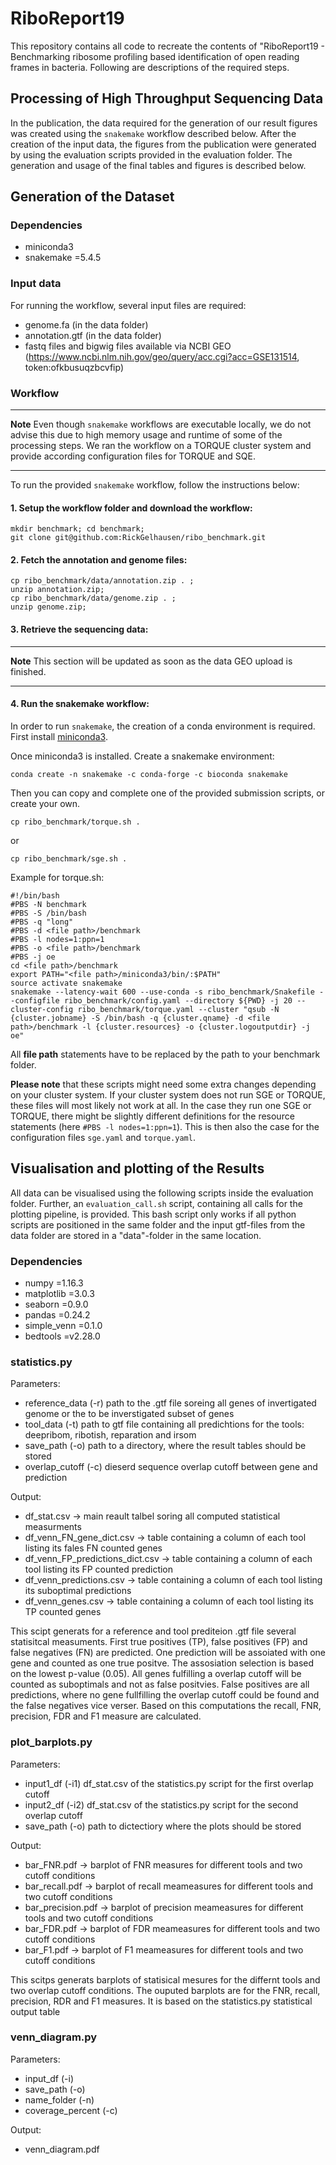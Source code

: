 # RiboReport19
This repository contains all code to recreate the contents of "RiboReport19 - Benchmarking ribosome profiling based identification of open reading frames in bacteria. Following are descriptions of the required steps.

## Processing of High Throughput Sequencing Data
In the publication, the data required for the generation of our result figures was created using the `snakemake` workflow described below. After the creation of the input data, the figures from the publication were generated by using the evaluation scripts provided in the evaluation folder.
The generation and usage of the final tables and figures is described below.

## Generation of the Dataset

### Dependencies
- miniconda3
- snakemake =5.4.5

### Input data
For running the workflow, several input files are required:
- genome.fa (in the data folder)
- annotation.gtf (in the data folder)
- fastq files and bigwig files available via NCBI GEO (https://www.ncbi.nlm.nih.gov/geo/query/acc.cgi?acc=GSE131514, token:ofkbusuqzbcvfip)

### Workflow
---
**Note**
Even though `snakemake` workflows are executable locally, we do not advise this due to high memory usage and runtime of some of the processing steps. We ran the workflow on a TORQUE cluster system and provide according configuration files for TORQUE and SQE.

---

To run the provided `snakemake` workflow, follow the instructions below:

#### 1. Setup the workflow folder and download the workflow:

~~~~
mkdir benchmark; cd benchmark;
git clone git@github.com:RickGelhausen/ribo_benchmark.git
~~~~

#### 2. Fetch the annotation and genome files:

~~~~
cp ribo_benchmark/data/annotation.zip . ;
unzip annotation.zip;
cp ribo_benchmark/data/genome.zip . ;
unzip genome.zip;
~~~~

#### 3. Retrieve the sequencing data:
---
**Note**
This section will be updated as soon as the data GEO upload is finished.

---

#### 4. Run the snakemake workflow:

In order to run `snakemake`, the creation of a conda environment is required. First install [miniconda3](https://docs.conda.io/en/latest/miniconda.html).

Once miniconda3 is installed. Create a snakemake environment:
~~~~
conda create -n snakemake -c conda-forge -c bioconda snakemake
~~~~

Then you can copy and complete one of the provided submission scripts, or create your own.
~~~~
cp ribo_benchmark/torque.sh .
~~~~
or
~~~~
cp ribo_benchmark/sge.sh .
~~~~

Example for torque.sh:

~~~~
#!/bin/bash
#PBS -N benchmark
#PBS -S /bin/bash
#PBS -q "long"
#PBS -d <file path>/benchmark
#PBS -l nodes=1:ppn=1
#PBS -o <file path>/benchmark
#PBS -j oe
cd <file path>/benchmark
export PATH="<file path>/miniconda3/bin/:$PATH"
source activate snakemake
snakemake --latency-wait 600 --use-conda -s ribo_benchmark/Snakefile --configfile ribo_benchmark/config.yaml --directory ${PWD} -j 20 --cluster-config ribo_benchmark/torque.yaml --cluster "qsub -N {cluster.jobname} -S /bin/bash -q {cluster.qname} -d <file path>/benchmark -l {cluster.resources} -o {cluster.logoutputdir} -j oe"
~~~~

All **file path** statements have to be replaced by the path to your benchmark folder.

**Please note** that these scripts might need some extra changes depending on your cluster system. If your cluster system does not run SGE or TORQUE, these files will most likely not work at all. In the case they run one SGE or TORQUE, there might be slightly different definitions for the resource statements (here `#PBS -l nodes=1:ppn=1`). This is then also the case for the configuration files `sge.yaml` and `torque.yaml`.


## Visualisation and plotting of the Results
All data can be visualised using the following scripts inside the evaluation folder. Further, an `evaluation_call.sh` script, containing all calls for the plotting pipeline, is provided. This bash script only works if all python scripts are positioned in the same folder and the input gtf-files from the data folder are stored in a "data"-folder in the same location.

### Dependencies
- numpy =1.16.3
- matplotlib =3.0.3
- seaborn =0.9.0
- pandas =0.24.2
- simple_venn =0.1.0 
- bedtools =v2.28.0

### statistics.py

Parameters:
- reference_data (-r) path to the .gtf file soreing all genes of invertigated genome or the to be inverstigated subset of genes
- tool_data (-t) path to gtf file containing all predichtions for the tools: deepribom, ribotish, reparation and irsom
- save_path (-o) path to a directory, where the result tables should be stored
- overlap_cutoff (-c) dieserd sequence overlap cutoff between gene and prediction

Output:
- df_stat.csv -> main reault talbel soring all computed statistical measurments
- df_venn_FN_gene_dict.csv -> table containing a column of each tool listing its fales FN counted genes
- df_venn_FP_predictions_dict.csv -> table containing a column of each tool listing its FP counted prediction
- df_venn_predictions.csv -> table containing a column of each tool listing its suboptimal predictions
- df_venn_genes.csv -> table containing a column of each tool listing its TP counted genes

This scipt generats for a reference and tool prediteion .gtf file several statisitcal measuments. First true positives (TP), false positives (FP) and false negatives (FN) are predicted. One prediction will be assoiated with one gene and counted as one true positve. The assosiation selection is based on the lowest p-value (0.05). All genes fulfilling a overlap cutoff will be counted as suboptimals and not as false positvies. False positives are all predictions, where no gene fullfilling the overlap cutoff could be found and the false negatives vice verser. Based on this computations the recall, FNR, precision, FDR and F1 measure are calculated. 

### plot_barplots.py
Parameters:
- input1_df (-i1) df_stat.csv of the statistics.py script for the first overlap cutoff
- input2_df (-i2) df_stat.csv of the statistics.py script for the second overlap cutoff
- save_path (-o) path to dictectiory where the plots should be stored

Output:
- bar_FNR.pdf -> barplot of FNR measures for different tools and two cutoff conditions
- bar_recall.pdf -> barplot of recall meameasures for different tools and two cutoff conditions
- bar_precision.pdf -> barplot of precision meameasures for different tools and two cutoff conditions
- bar_FDR.pdf -> barplot of FDR meameasures for different tools and two cutoff conditions
- bar_F1.pdf -> barplot of F1 meameasures for different tools and two cutoff conditions

This scitps generats barplots of statisical mesures for the differnt tools and two overlap cutoff conditions. The ouputed barplots are for the FNR, recall, precision, RDR and F1 measures. It is based on the statistics.py statistical output table

### venn_diagram.py
Parameters:
- input_df (-i)
- save_path (-o)
- name_folder (-n)
- coverage_percent (-c)

Output:
- venn_diagram.pdf
